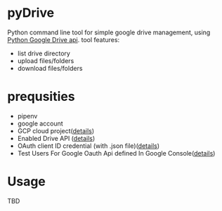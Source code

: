 # pyDrive
Python command line tool for simple google drive management, using [Python Google Drive api](https://github.com/googleworkspace/python-samples). 
tool features:
- list drive directory
- upload files/folders
- download files/folders

# prequsities
* pipenv
* google account
* GCP cloud project([details](https://cloud.google.com))
* Enabled Drive API ([details](https://developers.google.com/workspace/guides/create-project))
* OAuth client ID credential (with .json file)([details](https://developers.google.com/workspace/guides/create-credentials))
* Test Users For Google Oauth Api defined In Google Console([details](https://support.google.com/cloud/answer/10311615?hl=en#publishing-status&zippy=%2Cexternal%2Ctesting))


# Usage
TBD
